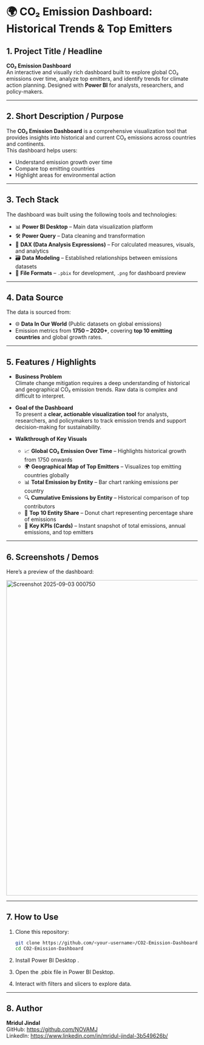 # 🌍 CO₂ Emission Dashboard: Historical Trends & Top Emitters

## 1. Project Title / Headline
**CO₂ Emission Dashboard**  
An interactive and visually rich dashboard built to explore global CO₂ emissions over time, analyze top emitters, and identify trends for climate action planning. Designed with **Power BI** for analysts, researchers, and policy-makers.

---

## 2. Short Description / Purpose
The **CO₂ Emission Dashboard** is a comprehensive visualization tool that provides insights into historical and current CO₂ emissions across countries and continents.  
This dashboard helps users:
- Understand emission growth over time
- Compare top emitting countries
- Highlight areas for environmental action

---

## 3. Tech Stack
The dashboard was built using the following tools and technologies:  
- 📊 **Power BI Desktop** – Main data visualization platform  
- 🛠 **Power Query** – Data cleaning and transformation  
- 🔢 **DAX (Data Analysis Expressions)** – For calculated measures, visuals, and analytics  
- 🗃 **Data Modeling** – Established relationships between emissions datasets  
- 📝 **File Formats** – `.pbix` for development, `.png` for dashboard preview  

---

## 4. Data Source
The data is sourced from:  
- 🌐 **Data In Our World** (Public datasets on global emissions)  
- Emission metrics from **1750 – 2020+**, covering **top 10 emitting countries** and global growth rates.  

---

## 5. Features / Highlights

- **Business Problem**  
  Climate change mitigation requires a deep understanding of historical and geographical CO₂ emission trends. Raw data is complex and difficult to interpret.  

- **Goal of the Dashboard**  
  To present a **clear, actionable visualization tool** for analysts, researchers, and policymakers to track emission trends and support decision-making for sustainability.  

- **Walkthrough of Key Visuals**
  - 📈 **Global CO₂ Emission Over Time** – Highlights historical growth from 1750 onwards  
  - 🌍 **Geographical Map of Top Emitters** – Visualizes top emitting countries globally  
  - 📊 **Total Emission by Entity** – Bar chart ranking emissions per country  
  - 🔍 **Cumulative Emissions by Entity** – Historical comparison of top contributors  
  - 🎯 **Top 10 Entity Share** – Donut chart representing percentage share of emissions  
  - 🧩 **Key KPIs (Cards)** – Instant snapshot of total emissions, annual emissions, and top emitters  

---

## 6. Screenshots / Demos
Here’s a preview of the dashboard:  

<img width="1501" height="831" alt="Screenshot 2025-09-03 000750" src="https://github.com/user-attachments/assets/f5417e69-b5de-48f4-b4c8-4069ca246eff" />

---

## 7. How to Use
1. Clone this repository:
   ```bash
   git clone https://github.com/<your-username>/CO2-Emission-Dashboard.git
   cd CO2-Emission-Dashboard

2. Install Power BI Desktop
.

3. Open the .pbix file in Power BI Desktop.

4. Interact with filters and slicers to explore data.

---

## 8. Author

**Mridul Jindal**  
GitHub: https://github.com/NOVAMJ  
LinkedIn: https://www.linkedin.com/in/mridul-jindal-3b549626b/
